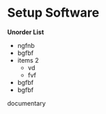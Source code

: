# Setup Software

**Unorder List**
- ngfnb
- bgfbf
- items 2
    - vd
    - fvf
- bgfbf
- bgfbf

documentary

